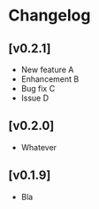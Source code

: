 # Changelog
## [v0.2.1]
- New feature A
- Enhancement B
- Bug fix C
- Issue D

## [v0.2.0]
- Whatever

## [v0.1.9]
- Bla